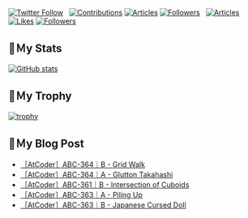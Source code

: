 [![Twitter Follow](https://img.shields.io/twitter/follow/hyperdb?label=twitter&logo=twitter&style=plastic)](https://twitter.com/hyperdb)
&nbsp;
[![Contributions](https://badgen.org/img/qiita/hyperdb/contributions?style=plastic)](https://qiita.com/hyperdb)
[![Articles](https://badgen.org/img/qiita/hyperdb/articles?style=plastic)](https://qiita.com/hyperdb)
[![Followers](https://badgen.org/img/qiita/hyperdb/followers?style=plastic)](https://qiita.com/hyperdb)
&nbsp;
[![Articles](https://badgen.org/img/zenn/hyperdb/articles)](https://zenn.dev/hyperdb)
[![Likes](https://badgen.org/img/zenn/hyperdb/likes?style=plastic)](https://zenn.dev/hyperdb)
[![Followers](https://badgen.org/img/zenn/hyperdb/followers?style=plastic)](https://zenn.dev/hyperdb)

## 🔖Ｍy Stats

[![GitHub stats](https://github-readme-stats-eight-theta.vercel.app/api?username=hyperdb&theme=radical&count_private=true&show_icons=true)](https://github.com/anuraghazra/github-readme-stats)

## 🔖Ｍy Trophy

[![trophy](https://github-profile-trophy.vercel.app/?username=hyperdb&theme=onedark)](https://github.com/ryo-ma/github-profile-trophy)

## 🔖Ｍy Blog Post

<!-- BLOG-POST-LIST:START -->
- [［AtCoder］ABC-364｜B - Grid Walk](https://zenn.dev/hyperdb/articles/b691d239d47f47)
- [［AtCoder］ABC-364｜A - Glutton Takahashi](https://zenn.dev/hyperdb/articles/40f1015cd0f8e9)
- [［AtCoder］ABC-361｜B - Intersection of Cuboids](https://zenn.dev/hyperdb/articles/eba143356aa42b)
- [［AtCoder］ABC-363｜A - Piling Up](https://zenn.dev/hyperdb/articles/eac6131b47b4b2)
- [［AtCoder］ABC-363｜B - Japanese Cursed Doll](https://zenn.dev/hyperdb/articles/e57ebe2ea73cf7)
<!-- BLOG-POST-LIST:END -->
